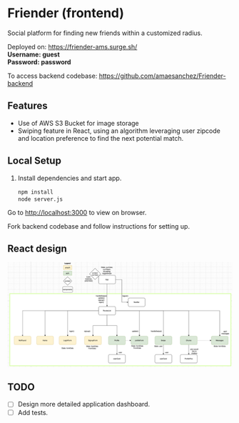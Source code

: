 # Friender (frontend)
Social platform for finding new friends within a customized radius.

Deployed on: https://friender-ams.surge.sh/  
**Username: guest  
Password: password**  

To access backend codebase: https://github.com/amaesanchez/Friender-backend

## Features
- Use of AWS S3 Bucket for image storage
- Swiping feature in React, using an algorithm leveraging user zipcode and location preference to find the next potential match. 

## Local Setup
    
1. Install dependencies and start app.

    ```
    npm install
    node server.js
    ```
    
Go to [http://localhost:3000](http://localhost:3000) to view on browser.

Fork backend codebase and follow instructions for setting up. 

## React design
![image](/public/react-design.png)

## TODO

- [ ] Design more detailed application dashboard.
- [ ] Add tests.
